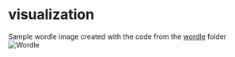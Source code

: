 # visualization


Sample wordle image created with the code from the [wordle](https://github.com/hayk314/visualization/tree/master/wordle) folder
![Wordle](https://github.com/hayk314/visualization/blob/master/sample_wordle.png)

